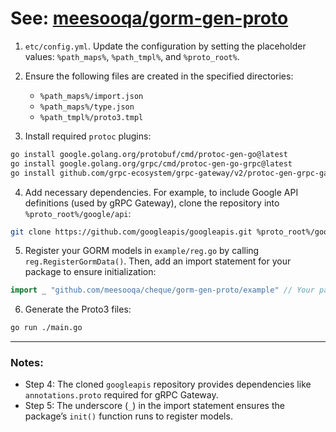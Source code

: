 # See: [meesooqa/gorm-gen-proto](https://github.com/meesooqa/gorm-gen-proto)

1. `etc/config.yml`. Update the configuration by setting the placeholder values: `%path_maps%`, `%path_tmpl%`, and `%proto_root%`.

2. Ensure the following files are created in the specified directories:
    - `%path_maps%/import.json`
    - `%path_maps%/type.json`
    - `%path_tmpl%/proto3.tmpl`

3. Install required `protoc` plugins:
```bash
go install google.golang.org/protobuf/cmd/protoc-gen-go@latest
go install google.golang.org/grpc/cmd/protoc-gen-go-grpc@latest
go install github.com/grpc-ecosystem/grpc-gateway/v2/protoc-gen-grpc-gateway@latest
```

4. Add necessary dependencies. For example, to include Google API definitions (used by gRPC Gateway), clone the repository into `%proto_root%/google/api`:
```bash
git clone https://github.com/googleapis/googleapis.git %proto_root%/google/api
```

5. Register your GORM models in `example/reg.go` by calling `reg.RegisterGormData()`. Then, add an import statement for your package to ensure initialization:
```go
import _ "github.com/meesooqa/cheque/gorm-gen-proto/example" // Your package path here
```

6. Generate the Proto3 files:
```bash
go run ./main.go
```

---

### Notes:
- Step 4: The cloned `googleapis` repository provides dependencies like `annotations.proto` required for gRPC Gateway.
- Step 5: The underscore (`_`) in the import statement ensures the package’s `init()` function runs to register models.